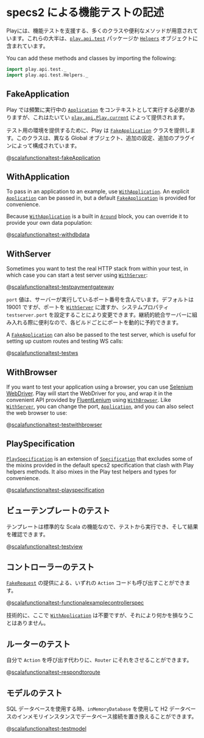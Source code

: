 <!--- Copyright (C) 2009-2015 Typesafe Inc. <http://www.typesafe.com> -->
<!--
# Writing functional tests with specs2
-->
# specs2 による機能テストの記述

<!--
Play provides a number of classes and convenience methods that assist with functional testing.  Most of these can be found either in the [`play.api.test`](api/scala/play/api/test/package.html) package or in the [`Helpers`](api/scala/play/api/test/Helpers$.html) object.
-->
Playには、機能テストを支援する、多くのクラスや便利なメソッドが用意されています。これらの大半は、[`play.api.test`](api/scala/play/api/test/package.html) パッケージか [`Helpers`](api/scala/play/api/test/Helpers$.html) オブジェクトに含まれています。

You can add these methods and classes by importing the following:

```scala
import play.api.test._
import play.api.test.Helpers._
```

<!--
## FakeApplication
-->
## FakeApplication

<!--
Play frequently requires a running [`Application`](api/scala/play/api/Application.html) as context: it is usually provided from [`play.api.Play.current`](api/scala/play/api/Play$.html).
-->
Play では頻繁に実行中の [`Application`](api/scala/play/api/Application.html) をコンテキストとして実行する必要がありますが、これはたいてい [`play.api.Play.current`](api/scala/play/api/Play$.html) によって提供されます。

<!--
To provide an environment for tests, Play provides a [`FakeApplication`](api/scala/play/api/test/FakeApplication.html) class which can be configured with a different Global object, additional configuration, or even additional plugins.
-->
テスト用の環境を提供するために、Play は [`FakeApplication`](api/scala/play/api/test/FakeApplication.html) クラスを提供します。このクラスは、異なる Global オブジェクト、追加の設定、追加のプラグインによって構成されています。

@[scalafunctionaltest-fakeApplication](code/specs2/ScalaFunctionalTestSpec.scala)

## WithApplication

To pass in an application to an example, use [`WithApplication`](api/scala/play/api/test/WithApplication.html).  An explicit [`Application`](api/scala/play/api/Application.html) can be passed in, but a default [`FakeApplication`](api/scala/play/api/test/FakeApplication.html) is provided for convenience.

Because [`WithApplication`](api/scala/play/api/test/WithApplication.html) is a built in [`Around`](https://etorreborre.github.io/specs2/guide/SPECS2-3.4/org.specs2.guide.Contexts.html#aroundeach) block, you can override it to provide your own data population:

@[scalafunctionaltest-withdbdata](code/specs2/WithDbDataSpec.scala)

## WithServer

Sometimes you want to test the real HTTP stack from within your test, in which case you can start a test server using [`WithServer`](api/scala/play/api/test/WithServer.html):

@[scalafunctionaltest-testpaymentgateway](code/specs2/ScalaFunctionalTestSpec.scala)

<!--
The `port` value contains the port number the server is running on.  By default this is 19001, however you can change this either by passing the port into [`WithServer`](api/scala/play/api/test/WithServer.html), or by setting the system property `testserver.port`.  This can be useful for integrating with continuous integration servers, so that ports can be dynamically reserved for each build.
-->
`port` 値は、サーバーが実行しているポート番号を含んでいます。デフォルトは 19001 ですが、ポートを [`WithServer`](api/scala/play/api/test/WithServer.html) に渡すか、システムプロパティ `testserver.port` を設定することにより変更できます。継続的統合サーバーに組み入れる際に便利なので、各ビルドごとにポートを動的に予約できます。

A [`FakeApplication`](api/scala/play/api/test/FakeApplication.html) can also be passed to the test server, which is useful for setting up custom routes and testing WS calls:

@[scalafunctionaltest-testws](code/specs2/ScalaFunctionalTestSpec.scala)

## WithBrowser

If you want to test your application using a browser, you can use [Selenium WebDriver](https://github.com/seleniumhq/selenium). Play will start the WebDriver for you, and wrap it in the convenient API provided by [FluentLenium](https://github.com/FluentLenium/FluentLenium) using [`WithBrowser`](api/scala/play/api/test/WithBrowser.html).  Like [`WithServer`](api/scala/play/api/test/WithServer.html), you can change the port, [`Application`](api/scala/play/api/Application.html), and you can also select the web browser to use:

@[scalafunctionaltest-testwithbrowser](code/specs2/ScalaFunctionalTestSpec.scala)

## PlaySpecification

[`PlaySpecification`](api/scala/play/api/test/PlaySpecification.html) is an extension of [`Specification`](https://etorreborre.github.io/specs2/api/SPECS2-3.4/index.html#org.specs2.mutable.Specification) that excludes some of the mixins provided in the default specs2 specification that clash with Play helpers methods.  It also mixes in the Play test helpers and types for convenience.

@[scalafunctionaltest-playspecification](code/specs2/ExamplePlaySpecificationSpec.scala)

<!--
## Testing a view template
-->
## ビューテンプレートのテスト

<!--
Since a template is a standard Scala function, you can execute it from your test, and check the result:
-->
テンプレートは標準的な Scala の機能なので、テストから実行でき、そして結果を確認できます。

@[scalafunctionaltest-testview](code/specs2/ScalaFunctionalTestSpec.scala)

<!--
## Testing a controller
-->
## コントローラーのテスト

<!--
You can call any `Action` code by providing a [`FakeRequest`](api/scala/play/api/test/FakeRequest.html):
-->
[`FakeRequest`](api/scala/play/api/test/FakeRequest.html) の提供による、いずれの `Action` コードも呼び出すことができます。

@[scalafunctionaltest-functionalexamplecontrollerspec](code/specs2/FunctionalExampleControllerSpec.scala)

<!--
Technically, you don't need [`WithApplication`](api/scala/play/api/test/WithApplication.html) here, although it wouldn't hurt anything to have it.
-->
技術的に、ここで [`WithApplication`](api/scala/play/api/test/WithApplication.html) は不要ですが、それにより何かを損なうことはありません。

<!--
## Testing the router
-->
## ルーターのテスト

<!--
Instead of calling the `Action` yourself, you can let the `Router` do it:
-->
自分で `Action` を呼び出す代わりに、`Router` にそれをさせることができます。

@[scalafunctionaltest-respondtoroute](code/specs2/ScalaFunctionalTestSpec.scala)

<!--
## Testing a model
-->
## モデルのテスト

<!--
If you are using an SQL database, you can replace the database connection with an in-memory instance of an H2 database using `inMemoryDatabase`.
-->
SQL データベースを使用する時、`inMemoryDatabase` を使用して H2 データベースのインメモリインスタンスでデータベース接続を置き換えることができます。

@[scalafunctionaltest-testmodel](code/specs2/ScalaFunctionalTestSpec.scala)
